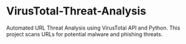 # VirusTotal-Threat-Analysis
Automated URL Threat Analysis using VirusTotal API and Python. This project scans URLs for potential malware and phishing threats.
